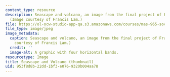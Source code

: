 ```yaml
---
content_type: resource
description: Seascape and volcano, an image from the final project of Francis Lam.
  (Image courtesy of Francis Lam.)
file: https://ol-ocw-studio-app-qa.s3.amazonaws.com/courses/mas-965-social-visualization-fall-2004/953f8d8b22dd1bf3e0769320b004aa78_mas-965f04-th.jpg
file_type: image/jpeg
image_metadata:
  caption: Seascape and volcano, an image from the final project of Francis Lam. (Image
    courtesy of Francis Lam.)
  credit: ''
  image-alt: A graphic with four horizontal bands.
resourcetype: Image
title: Seascape and Volcano (thumbnail)
uid: 953f8d8b-22dd-1bf3-e076-9320b004aa78
---
```

